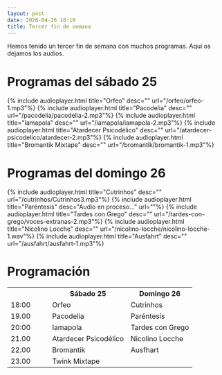 ```yaml
---
layout: post
date: 2020-04-26 10:19
title: Tercer fin de semana
---
```


Hemos tenido un tercer fin de semana con muchos programas. Aquí os dejamos los audios. 

<!--more-->


# Programas del sábado 25
{% include audioplayer.html title="Orfeo" desc="" url="/orfeo/orfeo-1.mp3"%}
{% include audioplayer.html title="Pacodelia" desc="" url="/pacodelia/pacodelia-2.mp3"%}
{% include audioplayer.html title="Iamapola" desc="" url="/iamapola/iamapola-2.mp3"%}
{% include audioplayer.html title="Atardecer Psicodélico" desc="" url="/atardecer-psicodelico/atardecer-2.mp3"%}
{% include audioplayer.html title="Bromantik Mixtape" desc="" url="/bromantik/bromantik-1.mp3"%}

# Programas del domingo 26
{% include audioplayer.html title="Cutrinhos" desc="" url="/cutrinhos/Cutrinhos3.mp3"%}
{% include audioplayer.html title="Paréntesis" desc="Audio en proceso..." url=""%}
{% include audioplayer.html title="Tardes con Grego" desc="" url="/tardes-con-grego/voces-extranas-2.mp3"%}
{% include audioplayer.html title="Nicolino Locche" desc="" url="/nicolino-locche/nicolino-locche-1.wav"%}
{% include audioplayer.html title="Ausfahrt" desc="" url="/ausfahrt/ausfahrt-1.mp3"%}


# Programación
<div class="tablecontainer">
<table>
    <tr>
     <th style="width:80px;"></th>
    <th>Sábado 25<br></th>
    <th>Domingo 26<br></th>
  </tr>
  <tr>
    <td>18:00</td>
    <td>Orfeo</td>
    <td>Cutrinhos</td>
  </tr>
  <tr>
    <td>19.00</td>
    <td>Pacodelia</td>
    <td>Paréntesis</td>
  </tr>
  <tr>
    <td>20:00</td>
    <td>Iamapola</td>
    <td>Tardes con Grego</td>
  </tr>
  <tr>
   <td>21.00</td>
   <td>Atardecer Psicodélico</td>
   <td>Nicolino Locche</td>
  </tr>
  <tr>
    <td>22.00</td>
    <td>Bromantik</td>
    <td>Ausfhart</td>
  </tr>
  <tr>
  <td>23.00</td>
  <td>Twink Mixtape</td>
  <td></td>
  </tr>
</table>

</div>
